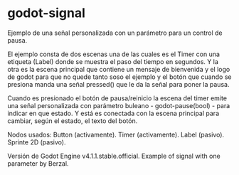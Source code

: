 # godot-signal 
Ejemplo de una señal personalizada con un parámetro para un control de pausa.

El ejemplo consta de dos escenas una de las cuales es el Timer con una etiqueta
(Label) donde se muestra el paso del tiempo en segundos. Y la otra es la escena
principal que contiene un mensaje de bienvenida y el logo de godot para que no 
quede tanto soso el ejemplo y el botón que cuando se presiona manda una señal 
pressed() que le da la señal para poner la pausa.

Cuando es presionado el botón de pausa/reinicio la escena del timer emite una
señal personalizada con parámetro buleano - godot-pause(bool) - para indicar en
que estado. Y está es conectada con la escena principal para cambiar, según el 
estado, el texto del botón.

Nodos usados:
	Button (activamente).
	Timer (activamente).
	Label (pasivo).
	Sprinte 2D (pasivo).

Versión de Godot Engine v4.1.1.stable.official.
Example of signal with one parameter by Berzal.
